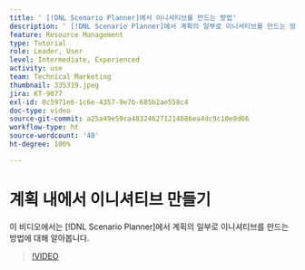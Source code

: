 ```yaml
---
title: ' [!DNL Scenario Planner]에서 이니셔티브를 만드는 방법'
description: ' [!DNL Scenario Planner]에서 계획의 일부로 이니셔티브를 만드는 방법에 대해 알아봅니다.'
feature: Resource Management
type: Tutorial
role: Leader, User
level: Intermediate, Experienced
activity: use
team: Technical Marketing
thumbnail: 335319.jpeg
jira: KT-9077
exl-id: 8c5971e6-1c6e-4357-9e7b-685b2ae558c4
doc-type: video
source-git-commit: a25a49e59ca483246271214886ea4dc9c10e8d66
workflow-type: ht
source-wordcount: '40'
ht-degree: 100%

---
```


# 계획 내에서 이니셔티브 만들기

이 비디오에서는 [!DNL Scenario Planner]에서 계획의 일부로 이니셔티브를 만드는 방법에 대해 알아봅니다.

>[!VIDEO](https://video.tv.adobe.com/v/335319/?quality=12&learn=on)
